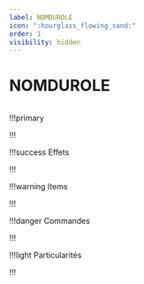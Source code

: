 ```yaml
---
label: NOMDUROLE
icon: ":hourglass_flowing_sand:"
order: 1
visibility: hidden
---
```


# NOMDUROLE

```txt

```

!!!primary

!!!

!!!success Effets

!!!

!!!warning Items

!!!

!!!danger Commandes

!!!

!!!light Particularités

!!!
